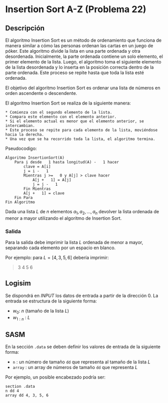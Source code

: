 # Insertion Sort A-Z (Problema 22)

## Descripción

El algoritmo Insertion Sort es un método de ordenamiento que funciona de manera similar a cómo las personas ordenan las cartas en un juego de póker. Este algoritmo divide la lista en una parte ordenada y otra desordenada. Inicialmente, la parte ordenada contiene un solo elemento, el primer elemento de la lista. Luego, el algoritmo toma el siguiente elemento de la lista desordenada y lo inserta en la posición correcta dentro de la parte ordenada. Este proceso se repite hasta que toda la lista esté ordenada.

El objetivo del algoritmo Insertion Sort es ordenar una lista de números en orden ascendente o descendente.

El algoritmo Insertion Sort se realiza de la siguiente manera:

    * Comienza con el segundo elemento de la lista.
    * Compara este elemento con el elemento anterior.
    * Si el elemento actual es menor que el elemento anterior, se intercambian.
    * Este proceso se repite para cada elemento de la lista, moviéndose hacia la derecha.
    * Una vez que se ha recorrido toda la lista, el algoritmo termina.


Pseudocodigo:
```
Algoritmo InsertionSort(A)
    Para i desde   1 hasta longitud(A) -   1 hacer
        clave = A[i]
        j = i -   1
        Mientras j >=   0 y A[j] > clave hacer
            A[j +   1] = A[j]
            j = j -   1
        Fin Mientras
        A[j +   1] = clave
    Fin Para
Fin Algoritmo
```

Dada una lista $L$ de $n$ elementos $a_1,a_2,...,a_n$ devolver la lista ordenada de menor a mayor utilizando el algoritmo de Insertion Sort.

### Salida

Para la salida debe imprimir la lista $L$ ordenada de menor a mayor, separando cada elemento por un espacio en blanco.

Por ejemplo: para $L = [4, 3, 5, 6]$ debería imprimir:

> 3 4 5 6

## Logisim

Se dispondrá en *INPUT* los datos de entrada a partir de la dirección $0$. La entrada se estructura de la siguiente forma:

- $w_0$: $n$ (tamaño de la lista $L$)
- $w_{1:n}$ : $L$

## SASM

En la sección `.data` se deben definir los valores de entrada de la siguiente forma:

- `n` : un número de tamaño `dd` que representa al tamaño de la lista $L$
- `array` : un array de números de tamaño `dd` que representa $L$

Por ejemplo, un posible encabezado podría ser:

```
section .data
n dd 4
array dd 4, 3, 5, 6
```